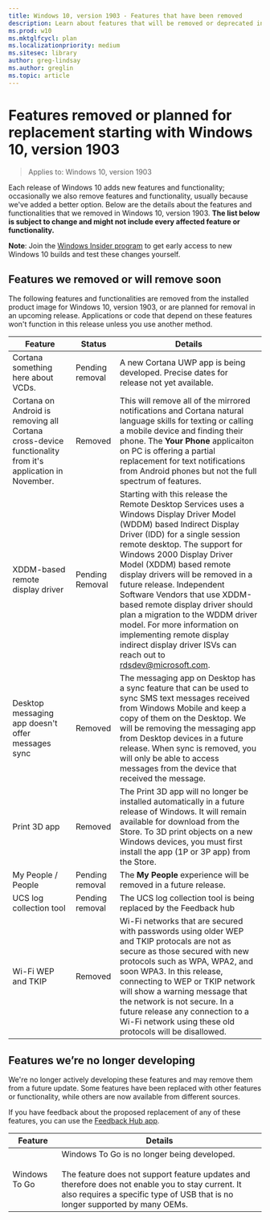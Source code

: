 ```yaml
---
title: Windows 10, version 1903 - Features that have been removed
description: Learn about features that will be removed or deprecated in Windows 10, version 1903, or a future release
ms.prod: w10
ms.mktglfcycl: plan
ms.localizationpriority: medium
ms.sitesec: library
author: greg-lindsay
ms.author: greglin
ms.topic: article
---
```

# Features removed or planned for replacement starting with Windows 10, version 1903

> Applies to: Windows 10, version 1903

Each release of Windows 10 adds new features and functionality; occasionally we also remove features and functionality, usually because we've added a better option. Below are the details about the features and functionalities that we removed in Windows 10, version 1903. **The list below is subject to change and might not include every affected feature or functionality.** 

**Note**: Join the [Windows Insider program](https://insider.windows.com) to get early access to new Windows 10 builds and test these changes yourself.

## Features we removed or will remove soon

The following features and functionalities are removed from the installed product image for Windows 10, version 1903, or are planned for removal in an upcoming release. Applications or code that depend on these features won't function in this release unless you use another method.   

|Feature	|Status|Details|
|-----------|--------------------|---------
|Cortana something here about VCDs. |Pending removal|A new Cortana UWP app is being developed.  Precise dates for release not yet available.|
|Cortana on Android is removing all Cortana cross-device functionality from it's application in November.  |Removed |This will remove all of the mirrored notifications and Cortana natural language skills for texting or calling a mobile device and finding their phone. The **Your Phone** applicaiton on PC is offering a partial replacement for text notifications from Android phones but not the full spectrum of features. |
|XDDM-based remote display driver|Pending Removal|Starting with this release the Remote Desktop Services uses a Windows Display Driver Model (WDDM) based Indirect Display Driver (IDD) for a single session remote desktop. The support for Windows 2000 Display Driver Model (XDDM) based remote display drivers will be removed in a future release. Independent Software Vendors that use XDDM-based remote display driver should plan a migration to the WDDM driver model. For more information on implementing remote display indirect display driver ISVs can reach out to [rdsdev@microsoft.com](mailto:rdsdev@microsoft.com).
|Desktop messaging app doesn't offer messages sync |Removed|The messaging app on Desktop has a sync feature that can be used to sync SMS text messages received from Windows Mobile and keep a copy of them on the Desktop. We will be removing the messaging app from Desktop devices in a future release.  When sync is removed, you will only be able to access messages from the device that received the message.|
|Print 3D app|Removed|The Print 3D app will no longer be installed automatically in a future release of Windows. It will remain available for download from the Store. To 3D print objects on a new Windows devices, you must first install the app (1P or 3P app) from the Store.|
|My People / People|Pending removal|The **My People** experience will be removed in a future release.|
|UCS log collection tool|Pending removal|The UCS log collection tool is being replaced by the Feedback hub|
|Wi-Fi WEP and TKIP|Removed|Wi-Fi networks that are secured with passwords using older WEP and TKIP protocals are not as secure as those secured with new protocols such as WPA, WPA2, and soon WPA3. In this release, connecting to WEP or TKIP network will show a warning message that the network is not secure. In a future release any connection to a Wi-Fi network using these old protocols will be disallowed. |

## Features we’re no longer developing

We're no longer actively developing these features and may remove them from a future update. Some features have been replaced with other features or functionality, while others are now available from different sources. 

If you have feedback about the proposed replacement of any of these features, you can use the [Feedback Hub app](https://support.microsoft.com/help/4021566/windows-10-send-feedback-to-microsoft-with-feedback-hub-app). 

|Feature	|Details|
|-----------|---------------------|
|Windows To Go|Windows To Go is no longer being developed. <br><br>The feature does not support feature updates and therefore does not enable you to stay current. It also requires a specific type of USB that is no longer supported by many OEMs.|

